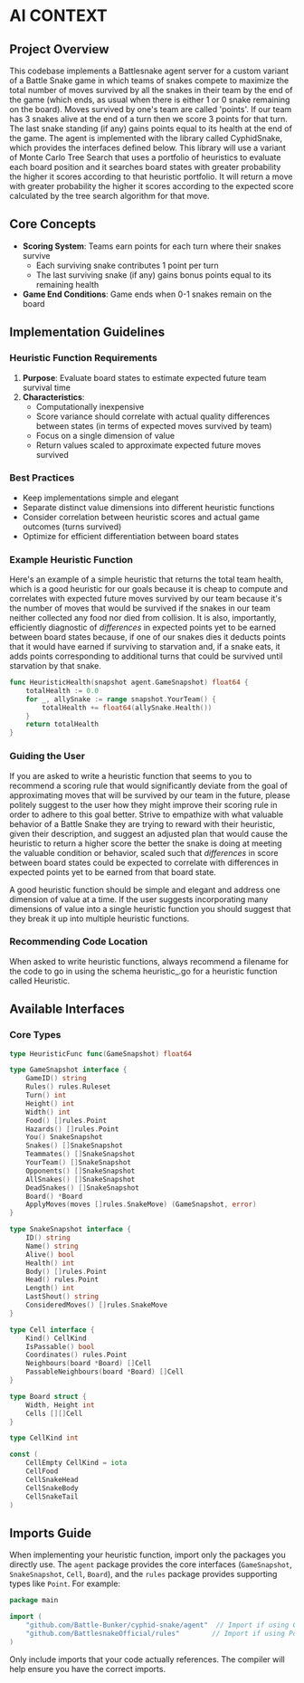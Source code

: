 
# AI CONTEXT

## Project Overview
This codebase implements a Battlesnake agent server for a custom variant of a Battle Snake game in which teams of snakes compete to maximize the total number of moves survived by all the snakes in their team by the end of the game (which ends, as usual when there is either 1 or 0 snake remaining on the board).  Moves survived by one's team are called 'points'. If our team has 3 snakes alive at the end of a turn then we score 3 points for that turn. The last snake standing (if any) gains points equal to its health at the end of the game.
The agent is implemented with the library called CyphidSnake, which provides the interfaces defined below. This library will use a variant of Monte Carlo Tree Search that uses a portfolio of heuristics to evaluate each board position and it searches board states with greater probability the higher it scores according to that heuristic portfolio. It will return a move with greater probability the higher it scores according to the expected score calculated by the tree search algorithm for that move. 

## Core Concepts
- **Scoring System**: Teams earn points for each turn where their snakes survive
  - Each surviving snake contributes 1 point per turn
  - The last surviving snake (if any) gains bonus points equal to its remaining health
- **Game End Conditions**: Game ends when 0-1 snakes remain on the board

## Implementation Guidelines

### Heuristic Function Requirements
1. **Purpose**: Evaluate board states to estimate expected future team survival time
2. **Characteristics**:
   - Computationally inexpensive
   - Score variance should correlate with actual quality differences between states (in terms of expected moves survived by team)
   - Focus on a single dimension of value
   - Return values scaled to approximate expected future moves survived

### Best Practices
- Keep implementations simple and elegant
- Separate distinct value dimensions into different heuristic functions
- Consider correlation between heuristic scores and actual game outcomes (turns survived)
- Optimize for efficient differentiation between board states

### Example Heuristic Function
Here's an example of a simple heuristic that returns the total team health, which is a good heuristic for our goals because it is cheap to compute and correlates with expected future moves survived by our team because it's the number of moves that would be survived if the snakes in our team neither collected any food nor died from collision. It is also, importantly, efficiently diagnostic of *differences* in expected points yet to be earned between board states because, if one of our snakes dies it deducts points that it would have earned if surviving to starvation and, if a snake eats, it adds points corresponding to additional turns that could be survived until starvation by that snake.
```go
func HeuristicHealth(snapshot agent.GameSnapshot) float64 {
    totalHealth := 0.0
    for _, allySnake := range snapshot.YourTeam() {
        totalHealth += float64(allySnake.Health())
    }
    return totalHealth
}
```

### Guiding the User
If you are asked to write a heuristic function that seems to you to recommend a scoring rule that would significantly deviate from the goal of approximating moves that will be survived by our team in the future, please politely suggest to the user how they might improve their scoring rule in order to adhere to this goal better. Strive to empathize with what valuable behavior of a Battle Snake they are trying to reward with their heuristic, given their description, and suggest an adjusted plan that would cause the heuristic to return a higher score the better the snake is doing at meeting the valuable condition or behavior, scaled such that *differences* in score between board states could be expected to correlate with differences in expected points yet to be earned from that board state.

A good heuristic function should be simple and elegant and address one dimension of value at a time. If the user suggests incorporating many dimensions of value into a single heuristic function you should suggest that they break it up into multiple heuristic functions.

### Recommending Code Location
When asked to write heuristic functions, always recommend a filename for the code to go in using the schema heuristic_<name>.go for a heuristic function called Heuristic<Name>.

## Available Interfaces

### Core Types
```go
type HeuristicFunc func(GameSnapshot) float64

type GameSnapshot interface {
    GameID() string
    Rules() rules.Ruleset
    Turn() int
    Height() int
    Width() int
    Food() []rules.Point
    Hazards() []rules.Point
    You() SnakeSnapshot
    Snakes() []SnakeSnapshot
    Teammates() []SnakeSnapshot
    YourTeam() []SnakeSnapshot
    Opponents() []SnakeSnapshot
    AllSnakes() []SnakeSnapshot
    DeadSnakes() []SnakeSnapshot
    Board() *Board
    ApplyMoves(moves []rules.SnakeMove) (GameSnapshot, error)
}

type SnakeSnapshot interface {
    ID() string
    Name() string
    Alive() bool
    Health() int
    Body() []rules.Point
    Head() rules.Point
    Length() int
    LastShout() string
    ConsideredMoves() []rules.SnakeMove
}

type Cell interface {
    Kind() CellKind
    IsPassable() bool
    Coordinates() rules.Point
    Neighbours(board *Board) []Cell
    PassableNeighbours(board *Board) []Cell
}

type Board struct {
    Width, Height int
    Cells [][]Cell
}

type CellKind int

const (
    CellEmpty CellKind = iota
    CellFood
    CellSnakeHead
    CellSnakeBody
    CellSnakeTail
)
```

## Imports Guide

When implementing your heuristic function, import only the packages you directly use. The `agent` package provides the core interfaces (`GameSnapshot`, `SnakeSnapshot`, `Cell`, `Board`), and the `rules` package provides supporting types like `Point`. For example:

```go
package main

import (
    "github.com/Battle-Bunker/cyphid-snake/agent"  // Import if using GameSnapshot or SnakeSnapshot
    "github.com/BattlesnakeOfficial/rules"        // Import if using Point or other rules types
)
```

Only include imports that your code actually references. The compiler will help ensure you have the correct imports.
